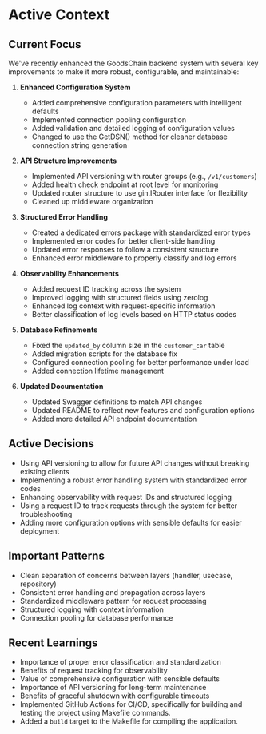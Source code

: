 # Active Context

## Current Focus

We've recently enhanced the GoodsChain backend system with several key improvements to make it more robust, configurable, and maintainable:

1. **Enhanced Configuration System**
   - Added comprehensive configuration parameters with intelligent defaults
   - Implemented connection pooling configuration
   - Added validation and detailed logging of configuration values
   - Changed to use the GetDSN() method for cleaner database connection string generation

2. **API Structure Improvements**
   - Implemented API versioning with router groups (e.g., `/v1/customers`)
   - Added health check endpoint at root level for monitoring
   - Updated router structure to use gin.IRouter interface for flexibility
   - Cleaned up middleware organization

3. **Structured Error Handling**
   - Created a dedicated errors package with standardized error types
   - Implemented error codes for better client-side handling
   - Updated error responses to follow a consistent structure
   - Enhanced error middleware to properly classify and log errors

4. **Observability Enhancements**
   - Added request ID tracking across the system
   - Improved logging with structured fields using zerolog
   - Enhanced log context with request-specific information
   - Better classification of log levels based on HTTP status codes

5. **Database Refinements**
   - Fixed the `updated_by` column size in the `customer_car` table
   - Added migration scripts for the database fix
   - Configured connection pooling for better performance under load
   - Added connection lifetime management

6. **Updated Documentation**
   - Updated Swagger definitions to match API changes
   - Updated README to reflect new features and configuration options
   - Added more detailed API endpoint documentation

## Active Decisions

- Using API versioning to allow for future API changes without breaking existing clients
- Implementing a robust error handling system with standardized error codes
- Enhancing observability with request IDs and structured logging
- Using a request ID to track requests through the system for better troubleshooting
- Adding more configuration options with sensible defaults for easier deployment

## Important Patterns

- Clean separation of concerns between layers (handler, usecase, repository)
- Consistent error handling and propagation across layers
- Standardized middleware pattern for request processing
- Structured logging with context information
- Connection pooling for database performance

## Recent Learnings

- Importance of proper error classification and standardization
- Benefits of request tracking for observability
- Value of comprehensive configuration with sensible defaults
- Importance of API versioning for long-term maintenance
- Benefits of graceful shutdown with configurable timeouts
- Implemented GitHub Actions for CI/CD, specifically for building and testing the project using Makefile commands.
- Added a `build` target to the Makefile for compiling the application.
